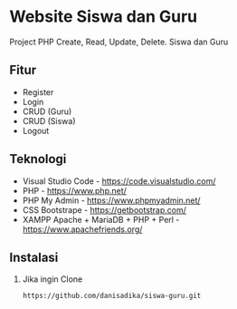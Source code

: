 # Website Siswa dan Guru
Project PHP Create, Read, Update, Delete. Siswa dan Guru

## Fitur
- Register
- Login
- CRUD (Guru)
- CRUD (Siswa)
- Logout

## Teknologi
- Visual Studio Code - https://code.visualstudio.com/
- PHP - https://www.php.net/
- PHP My Admin - https://www.phpmyadmin.net/
- CSS Bootstrape - https://getbootstrap.com/
- XAMPP Apache + MariaDB + PHP + Perl - https://www.apachefriends.org/

## Instalasi

1. Jika ingin Clone 

   ```bash
   https://github.com/danisadika/siswa-guru.git
